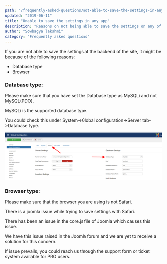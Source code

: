```yaml
---
path: "/frequently-asked-questions/not-able-to-save-the-settings-in-any-app"
updated: "2019-06-11"
title: "Unable to save the settings in any app"
description: "Reasons on not being able to save the settings on any of the apps"
author: "Sowbagya lakshmi"
category: "Frequently asked questions"
---
```

If you are not able to save the settings at the backend of the site, it might be because of the following reasons:

- Database type 
- Browser 

### Database type:

Please make sure that you have set the Database type as MySQLi and not MySQL(PDO).

MySQLi is the supported database type.

You could check this under System->Global configuration->Server tab->Database type.

![Database type in Joomla configuration](https://raw.githubusercontent.com/j2store/doc-images/master/frequently-asked-questions/not-able-to-save-settings/database-type.png)

### Browser type:

Please make sure that the browser you are using is not Safari.

There is a joomla issue while trying to save settings with Safari.

There has been an issue in the core.js file of Joomla which causes this issue.

We have this issue raised in the Joomla forum and we are yet to receive a solution for this concern.

If issue prevails, you could reach us through the <link-text url="https://www.j2store.org/support/support-request-form.html" target="_blank" rel="noopener">support form</link-text> or 
<link-text url="https://www.j2store.org/my-account/priority-ticket-system.html" target="_blank" rel="noopener">ticket system </link-text>available for PRO users.
